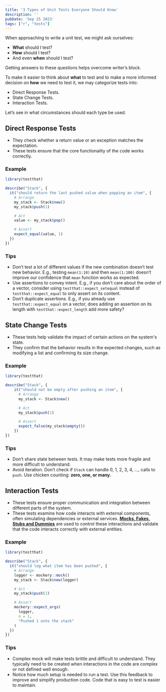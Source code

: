 ```yaml
---
title: '3 Types of Unit Tests Everyone Should Know'
description: ''
pubDate: 'Sep 25 2023'
tags: ["r", "tests"]
---
```


When approaching to write a unit test, we might ask ourselves:

- **What** should I test?
- **How** should I test?
- And even **when** should I test?

Getting answers to these questions helps overcome writer’s block.

To make it easier to think about **what** to test and to make a more informed decision on **how** we need to test it, we may categorize tests into:

- Direct Response Tests.
- State Change Tests.
- Interaction Tests.

Let’s see in what circumstances should each type be used.

## Direct Response Tests

- They check whether a return value or an exception matches the expectation.
- These tests ensure that the core functionality of the code works correctly.

### Example

```r
library(testthat)

describe("Stack", {
  it("should return the last pushed value when popping an item", {
    # Arrange
    my_stack <- Stack$new()
    my_stack$push(1)

    # Act
    value <- my_stack$pop()

    # Assert
    expect_equal(value, 1)
  })
})
```

### Tips

- Don’t test a lot of different values if the new combination doesn’t test new behavior. E.g., testing `mean(1:10)` and then `mean(1:100)` doesn’t improve our confidence that `mean` function works as expected.
- Use assertions to convey intent. E.g., if you don’t care about the order of a vector, consider using `testthat::expect_setequal` instead of `testthat::expect_equal` to only assert on its content.
- Don’t duplicate assertions. E.g., if you already use `testthat::expect_equal` on a vector, does adding an assertion on its length with `testthat::expect_length` add more safety?

## State Change Tests

- These tests help validate the impact of certain actions on the system's state.
- They confirm that the behavior results in the expected changes, such as modifying a list and confirming its size change.

### Example

```r
library(testthat)

describe("Stack", {
	it("should not be empty after pushing an item", {
	  # Arrange
	  my_stack <- Stack$new()

	  # Act
	  my_stack$push(1)

	  # Assert
	  expect_false(my_stack$empty())
	})
})
```

### Tips

- Don’t share state between tests. It may make tests more fragile and more difficult to understand.
- Avoid iteration. Don’t check if `Stack` can handle 0, 1, 2, 3, 4, …, calls to `push`. Use chicken counting: **zero, one, or many.**

## Interaction Tests

- These tests ensure proper communication and integration between different parts of the system.
- These tests examine how code interacts with external components, often simulating dependencies or external services. **[Mocks, Fakes, Stubs and Dummies](http://xunitpatterns.com/Mocks,%20Fakes,%20Stubs%20and%20Dummies.html)** are used to control these interactions and validate that the code interacts correctly with external entities.

### Example

```r
library(testthat)

describe("Stack", {
  it("should log what item has been pushed", {
    # Arrange
    logger <- mockery::mock()
    my_stack <- Stack$new(logger)

    # Act
    my_stack$push(1)

    # Assert
    mockery::expect_args(
      logger,
      n = 1,
      "Pushed 1 onto the stack"
    )
  })
})
```

### Tips

- Complex mock will make tests brittle and difficult to understand. They typically need to be created when interactions in the code are complex or not defined well enough.
- Notice how much setup is needed to run a test. Use this feedback to improve and simplify production code. Code that is easy to test is easier to maintain.
